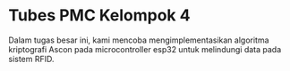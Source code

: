 # Tubes PMC Kelompok 4

Dalam tugas besar ini, kami mencoba mengimplementasikan algoritma kriptografi Ascon pada
microcontroller esp32 untuk melindungi data pada sistem RFID. 
